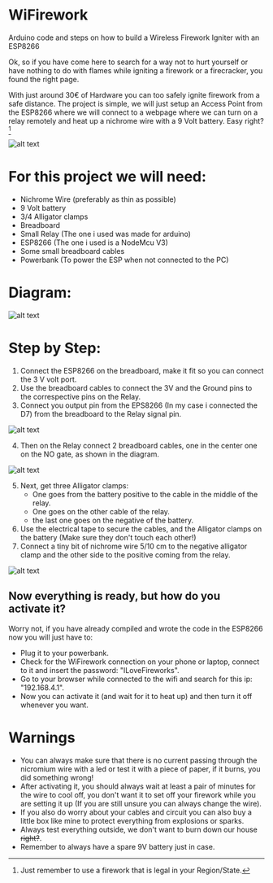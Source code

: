 # WiFirework
Arduino code and steps on how to build a Wireless Firework Igniter with an ESP8266

Ok, so if you have come here to search for a way not to hurt yourself or have nothing to do with flames while igniting a firework or a firecracker, you found the right page.

With just around 30€ of Hardware you can too safely ignite firework from a safe distance.
The project is simple, we will just setup an Access Point from the ESP8266 where we will connect to a webpage where we can turn on a relay remotely and heat up a nichrome wire with a 9 Volt battery. Easy right?[^1]

[^1]:Just remember to use a firework that is legal in your Region/State.

![alt text](https://images.pexels.com/photos/634694/pexels-photo-634694.jpeg?auto=compress&cs=tinysrgb&dpr=2&h=750&w=1260)

# __For this project we will need:__

- Nichrome Wire (preferably as thin as possible)
- 9 Volt battery
- 3/4 Alligator clamps
- Breadboard
- Small Relay (The one i used was made for arduino)
- ESP8266 (The one i used is a NodeMcu V3)
- Some small breadboard cables
- Powerbank (To power the ESP when not connected to the PC)

# __**Diagram:**__

![alt text](https://i.postimg.cc/VkhN7rdC/Wifi.png)

# __**Step by Step:**__

1. Connect the ESP8266 on the breadboard, make it fit so you can connect the 3 V volt port.
2. Use the breadboard cables to connect the 3V and the Ground pins to the correspective pins on the Relay.
3. Connect you output pin from the EPS8266 (In my case i connected the D7) from the breadboard to the Relay signal pin.

![alt text](https://i.postimg.cc/T1J30C7B/IMG-1298.jpg)

4. Then on the Relay connect 2 breadboard cables, one in the center one on the NO gate, as shown in the diagram.

![alt text](https://i.postimg.cc/5yVt8Z3w/IMG-1299.jpg)

5. Next, get three Alligator clamps:
     - One goes from the battery positive to the cable in the middle of the relay.
     - One goes on the other cable of the relay.
     - the last one goes on the negative of the battery.
6. Use the electrical tape to secure the cables, and the Alligator clamps on the battery (Make sure they don't touch each other!)
7. Connect a tiny bit of nichrome wire 5/10 cm to the negative alligator clamp and the other side to the positive coming from the relay.

![alt text](https://i.postimg.cc/vHGBTwDy/IMG-1300.png)

## Now everything is ready, but how do you activate it?

Worry not, if you have already compiled and wrote the code in the ESP8266 now you will just have to:
- Plug it to your powerbank.
- Check for the WiFirework connection on your phone or laptop, connect to it and insert the password: "ILoveFireworks".
- Go to your browser while connected to the wifi and search for this ip: "192.168.4.1".
- Now you can activate it (and wait for it to heat up) and then turn it off whenever you want.

# __**Warnings**__

- You can always make sure that there is no current passing through the nicromium wire with a led or test it with a piece of paper, if it burns, you did something wrong!
- After activating it, you should always wait at least a pair of minutes for the wire to cool off, you don't want it to set off your firework while you are setting it up (If you are still unsure you can always change the wire).
- If you also do worry about your cables and circuit you can also buy a little box like mine to protect everything from explosions or sparks.
- Always test everything outside, we don't want to burn down our house ~~right?~~.
- Remember to always have a spare 9V battery just in case.
